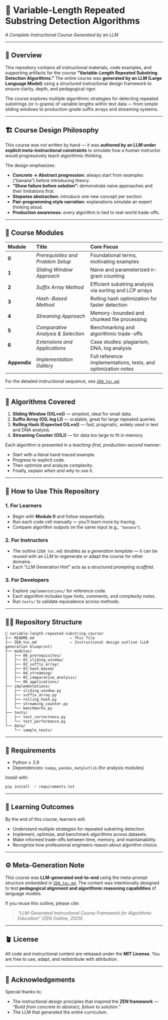 # 🧠 Variable-Length Repeated Substring Detection Algorithms

_A Complete Instructional Course Generated by an LLM_

---

## 📘 Overview

This repository contains all instructional materials, code examples, and supporting artifacts for the course **“Variable-Length Repeated Substring Detection Algorithms.”**
The entire course was **generated by an LLM (Large Language Model)** using a structured instructional design framework to ensure clarity, depth, and pedagogical rigor.

The course explores multiple algorithmic strategies for detecting repeated substrings (or n-grams) of variable lengths within text data — from simple sliding windows to production-grade suffix arrays and streaming systems.

---

## 🏗️ Course Design Philosophy

This course was _not_ written by hand — it was **authored by an LLM under explicit meta-instructional constraints** to simulate how a human instructor would progressively teach algorithmic thinking.

The design emphasizes:

- **Concrete → Abstract progression:** always start from examples (“banana”) before introducing theory.
- **“Show failure before solution”:** demonstrate naive approaches and their limitations first.
- **Stepwise abstraction:** introduce one new concept per section.
- **Pair-programming style narration:** explanations simulate an expert thinking aloud.
- **Production awareness:** every algorithm is tied to real-world trade-offs.

---

## 🧩 Course Modules

| Module       | Title                              | Core Focus                                                    |
| :----------- | :--------------------------------- | :------------------------------------------------------------ |
| **0**        | _Prerequisites and Problem Setup_  | Foundational terms, motivating examples                       |
| **1**        | _Sliding Window Approach_          | Naive and parameterized n-gram counting                       |
| **2**        | _Suffix Array Method_              | Efficient substring analysis via sorting and LCP arrays       |
| **3**        | _Hash-Based Method_                | Rolling hash optimization for faster detection                |
| **4**        | _Streaming Approach_               | Memory-bounded and chunked file processing                    |
| **5**        | _Comparative Analysis & Selection_ | Benchmarking and algorithmic trade-offs                       |
| **6**        | _Extensions and Applications_      | Case studies: plagiarism, DNA, log analysis                   |
| **Appendix** | _Implementation Gallery_           | Full reference implementations, tests, and optimization notes |

For the detailed instructional sequence, see [`ZEN_toc.md`](./ZEN_toc.md).

---

## 🧮 Algorithms Covered

1. **Sliding Window (O(L×n))** — simplest, ideal for small data.
2. **Suffix Array (O(L log L))** — scalable, great for large repeated queries.
3. **Rolling Hash (Expected O(L×n))** — fast, pragmatic, widely used in text and DNA analysis.
4. **Streaming Counter (O(L))** — for data too large to fit in memory.

Each algorithm is presented in a _teaching-first, production-second_ manner:

- Start with a literal hand-traced example.
- Progress to explicit code.
- Then optimize and analyze complexity.
- Finally, explain _when and why_ to use it.

---

## 🧠 How to Use This Repository

### 1. **For Learners**

- Begin with **Module 0** and follow sequentially.
- Run each code cell manually — you’ll learn more by tracing.
- Compare algorithm outputs on the same input (e.g., `"banana"`).

### 2. **For Instructors**

- The outline (`ZEN_toc.md`) doubles as a _generation template_ — it can be reused with an LLM to regenerate or adapt the course for other domains.
- Each “LLM Generation Hint” acts as a structured _prompting scaffold_.

### 3. **For Developers**

- Explore `implementations/` for reference code.
- Each algorithm includes type hints, comments, and complexity notes.
- Run `tests/` to validate equivalence across methods.

---

## 🧑‍💻 Repository Structure

```
📂 variable-length-repeated-substring-course/
├── README.md                ← This file
├── ZEN_toc.md               ← Instructional design outline (LLM generation blueprint)
├── modules/
│   ├── 00_prerequisites/
│   ├── 01_sliding_window/
│   ├── 02_suffix_array/
│   ├── 03_hash_based/
│   ├── 04_streaming/
│   ├── 05_comparative_analysis/
│   └── 06_applications/
├── implementations/
│   ├── sliding_window.py
│   ├── suffix_array.py
│   ├── rolling_hash.py
│   ├── streaming_counter.py
│   └── benchmarks.py
├── tests/
│   ├── test_correctness.py
│   └── test_performance.py
└── data/
    └── sample_texts/
```

---

## 🧪 Requirements

- Python ≥ 3.9
- Dependencies: `numpy`, `pandas`, `matplotlib` (for analysis modules)

Install with:

```bash
pip install -r requirements.txt
```

---

## 🧭 Learning Outcomes

By the end of this course, learners will:

- Understand multiple strategies for repeated substring detection.
- Implement, optimize, and benchmark algorithms across datasets.
- Make informed trade-offs between time, memory, and maintainability.
- Recognize how professional engineers reason about algorithm choice.

---

## ⚙️ Meta-Generation Note

This course was **LLM-generated end-to-end** using the meta-prompt structure embedded in [`ZEN_toc.md`](./ZEN_toc.md).
The content was intentionally designed to test **pedagogical alignment and algorithmic reasoning capabilities** of language models.

If you reuse this outline, please cite:

> _“LLM-Generated Instructional Course Framework for Algorithmic Education” (ZEN Outline, 2025)._

---

## 🪴 License

All code and instructional content are released under the **MIT License**.
You are free to use, adapt, and redistribute with attribution.

---

## 💬 Acknowledgements

Special thanks to:

- The instructional design principles that inspired the **ZEN framework** — _“Build from concrete to abstract, failure to solution.”_
- The LLM that generated the entire curriculum.
